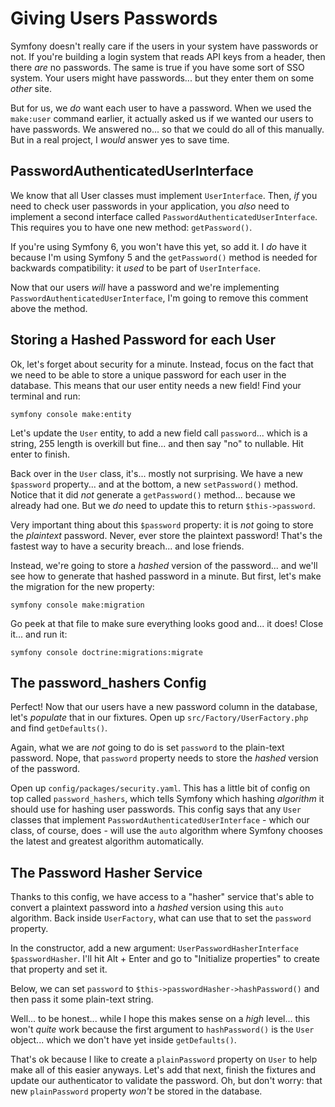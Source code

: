 # Giving Users Passwords

Symfony doesn't really care if the users in your system have passwords or not. If
you're building a login system that reads API keys from a header, then there *are*
no passwords. The same is true if you have some sort of SSO system. Your users
might have passwords... but they enter them on some *other* site.

But for us, we *do* want each user to have a password. When we used the `make:user`
command earlier, it actually asked us if we wanted our users to have passwords. We
answered no... so that we could do all of this manually. But in a real project, I
*would* answer yes to save time.

## PasswordAuthenticatedUserInterface

We know that all User classes must implement `UserInterface`. Then, *if* you need
to check user passwords in your application, you *also* need to implement a second
interface called `PasswordAuthenticatedUserInterface`. This requires you to have
one new method: `getPassword()`.

If you're using Symfony 6, you won't have this yet, so add it. I *do* have it because
I'm using Symfony 5 and the `getPassword()` method is needed for backwards
compatibility: it *used* to be part of `UserInterface`.

Now that our users *will* have a password and we're implementing
`PasswordAuthenticatedUserInterface`, I'm going to remove this comment above the
method.

## Storing a Hashed Password for each User

Ok, let's forget about security for a minute. Instead, focus on the fact that
we need to be able to store a unique password for each user in the database.
This means that our user entity needs a new field! Find your terminal and run:

```terminal
symfony console make:entity
```

Let's update the `User` entity, to add a new field call `password`... which is
a string, 255 length is overkill but fine... and then say "no" to nullable. Hit
enter to finish.

Back over in the `User` class, it's... mostly not surprising. We have a new `$password`
property... and at the bottom, a new `setPassword()` method. Notice that it did
*not* generate a `getPassword()` method... because we already had one. But
we *do* need to update this to return `$this->password`.

Very important thing about this `$password` property: it is *not* going to store
the *plaintext* password. Never, ever store the plaintext password! That's the
fastest way to have a security breach... and lose friends.

Instead, we're going to store a *hashed* version of the password... and we'll see
how to generate that hashed password in a minute. But first, let's make the migration
for the new property:

```terminal
symfony console make:migration
```

Go peek at that file to make sure everything looks good and... it does! Close
it... and run it:

```terminal
symfony console doctrine:migrations:migrate
```

## The password_hashers Config

Perfect! Now that our users have a new password column in the database, let's
*populate* that in our fixtures. Open up `src/Factory/UserFactory.php` and
find `getDefaults()`.

Again, what we are *not* going to do is set `password` to the plain-text password.
Nope, that `password` property needs to store the *hashed* version of the password.

Open up `config/packages/security.yaml`. This has a little bit of config
on top called `password_hashers`, which tells Symfony which hashing *algorithm*
it should use for hashing user passwords. This config says that any `User` classes
that implement `PasswordAuthenticatedUserInterface` - which our class, of course,
does - will use the `auto` algorithm where Symfony chooses the latest and greatest
algorithm automatically.

## The Password Hasher Service

Thanks to this config, we have access to a "hasher" service that's able to convert
a plaintext password into a *hashed* version using this `auto` algorithm. Back inside
`UserFactory`, what can use that to set the `password` property.

In the constructor, add a new argument:
`UserPasswordHasherInterface $passwordHasher`. I'll hit Alt + Enter and go to
"Initialize properties" to create that property and set it.

Below, we can set `password` to `$this->passwordHasher->hashPassword()` and then
pass it some plain-text string.

Well... to be honest... while I hope this makes sense on a *high* level... this
won't *quite* work because the first argument to `hashPassword()` is the `User`
object... which we don't have yet inside `getDefaults()`.

That's ok because I like to create a `plainPassword` property on `User` to help
make all of this easier anyways. Let's add that next, finish the fixtures and update
our authenticator to validate the password. Oh, but don't worry: that new
`plainPassword` property *won't* be stored in the database.

